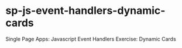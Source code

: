 # sp-js-event-handlers-dynamic-cards
Single Page Apps: Javascript Event Handlers Exercise: Dynamic Cards
